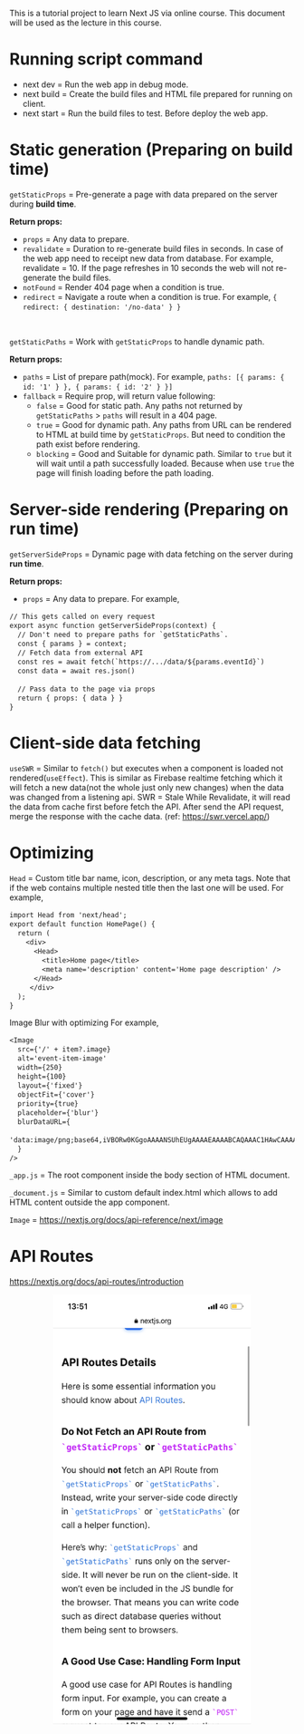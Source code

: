 This is a tutorial project to learn Next JS via online course. This document will be used as the lecture in this course.

# Running script command

- next dev = Run the web app in debug mode.
- next build = Create the build files and HTML file prepared for running on client.
- next start = Run the build files to test. Before deploy the web app.

# Static generation (Preparing on build time)

`getStaticProps` = Pre-generate a page with data prepared on the server during <b>build time</b>.

<b>Return props:</b>

- `props` = Any data to prepare.
- `revalidate` = Duration to re-generate build files in seconds. In case of the web app need to receipt new data from database.
  For example, revalidate = 10. If the page refreshes in 10 seconds the web will not re-generate the build files.
- `notFound` = Render 404 page when a condition is true.
- `redirect` = Navigate a route when a condition is true. For example, `{ redirect: { destination: '/no-data' } }`

<br/>

`getStaticPaths` = Work with `getStaticProps` to handle dynamic path.

<b>Return props:</b>

- `paths` = List of prepare path(mock). For example, `paths: [{ params: { id: '1' } }, { params: { id: '2' } }]`
- `fallback` = Require prop, will return value following:
  - `false` = Good for static path. Any paths not returned by `getStaticPaths` > `paths` will result in a 404 page.
  - `true` = Good for dynamic path. Any paths from URL can be rendered to HTML at build time by `getStaticProps`. But need to condition the path exist before rendering.
  - `blocking` = Good and Suitable for dynamic path. Similar to `true` but it will wait until a path successfully loaded. Because when use `true` the page will finish loading before the path loading.

# Server-side rendering (Preparing on run time)

`getServerSideProps` = Dynamic page with data fetching on the server during <b>run time</b>.

<b>Return props:</b>

- `props` = Any data to prepare.
  For example,

```
// This gets called on every request
export async function getServerSideProps(context) {
  // Don't need to prepare paths for `getStaticPaths`.
  const { params } = context;
  // Fetch data from external API
  const res = await fetch(`https://.../data/${params.eventId}`)
  const data = await res.json()

  // Pass data to the page via props
  return { props: { data } }
}
```

# Client-side data fetching

`useSWR` = Similar to `fetch()` but executes when a component is loaded not rendered(`useEffect`). This is similar as Firebase realtime fetching which it will fetch a new data(not the whole just only new changes) when the data was changed from a listening api.
SWR = Stale While Revalidate, it will read the data from cache first before fetch the API. After send the API request, merge the response with the cache data. (ref: https://swr.vercel.app/)

# Optimizing

`Head` = Custom title bar name, icon, description, or any meta tags. Note that if the web contains multiple nested title then the last one will be used.
For example,

```
import Head from 'next/head';
export default function HomePage() {
  return (
    <div>
      <Head>
        <title>Home page</title>
        <meta name='description' content='Home page description' />
      </Head>
     </div>
  );
}
```

Image Blur with optimizing
For example,

```
<Image
  src={'/' + item?.image}
  alt='event-item-image'
  width={250}
  height={100}
  layout={'fixed'}
  objectFit={'cover'}
  priority={true}
  placeholder={'blur'}
  blurDataURL={
    'data:image/png;base64,iVBORw0KGgoAAAANSUhEUgAAAAEAAAABCAQAAAC1HAwCAAAAC0lEQVR42mP8Xg8AAnMBeJQW2OIAAAAASUVORK5CYII='
  }
/>
```

`_app.js` = The root component inside the body section of HTML document.

`_document.js` = Similar to custom default index.html which allows to add HTML content outside the app component.

`Image` = https://nextjs.org/docs/api-reference/next/image

# API Routes

https://nextjs.org/docs/api-routes/introduction

<p align="center">
  <img src="https://github.com/apiwathantrakool/nextjs-tutorial/blob/main/readmeAssets/api-routes-details.png?raw=true" width="350" title="hover text">
 </p>

